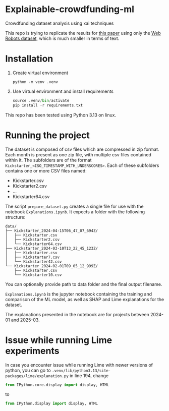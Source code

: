 # Explainable-crowdfunding-ml
Crowdfunding dataset analysis using xai techniques

This repo is trying to replicate the results for [this paper](https://www.mdpi.com/2071-1050/17/4/1361) using only the [Web Robots dataset](https://webrobots.io/kickstarter-datasets), which is much smaller in terms of text. 

# Installation

1. Create virtual environment 
    ```
    python -m venv .venv
    ```

2. Use virtual environment and install requirements
    ```python
    source .venv/bin/activate
    pip install -r requirements.txt
    ```

This repo has been tested using Python 3.13 on linux.

# Running the project

The dataset is composed of csv files which are compressed in zip format. Each month is present as one zip file, with multiple csv files contained within it. The subfolders are of the format `Kickstarter_<ISO_TIMESTAMP_WITH_UNDERSCORES>`. Each of these subfolders contains one or more CSV files named: 
- Kickstarter.csv
- Kickstarter2.csv
- ...
- Kickstarter64.csv

The script `prepare_dataset.py` creates a single file for use with the notebook `Explanations.ipynb`. It expects a folder with the following structure:
```
data/
├── Kickstarter_2024-04-15T06_47_07_694Z/
│   ├── Kickstarter.csv
│   ├── Kickstarter2.csv
│   └── Kickstarter64.csv
├── Kickstarter_2024-03-10T13_22_45_123Z/
│   ├── Kickstarter.csv
│   ├── Kickstarter7.csv
│   └── Kickstarter42.csv
└── Kickstarter_2024-02-01T09_05_12_999Z/
    ├── Kickstarter.csv
    └── Kickstarter10.csv
```  
You can optionally provide path to data folder and the final output filename.

`Explanations.ipynb` is the jupyter notebook containing the training and comparison of the ML model, as well as SHAP and Lime explanations for the dataset.

The explanations presented in the notebook are for projects between 2024-01 and 2025-03.

# Issue while running Lime experiments

In case you encounter issue while running Lime with newer versions of python, you can go to `.venv/lib/python3.13/site-packages/lime/explanation.py` in line 194, change 

```python
from IPython.core.display import display, HTML
```

to

```python
from IPython.display import display, HTML
```